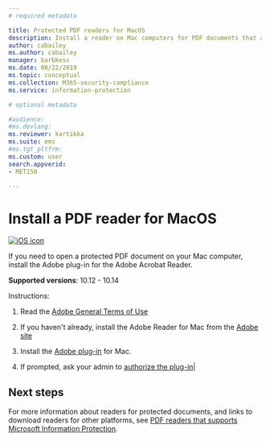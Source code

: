 ```yaml
---
# required metadata

title: Protected PDF readers for MacOS
description: Install a reader on Mac computers for PDF documents that are labeled for classification and protection
author: cabailey
ms.author: cabailey
manager: barbkess
ms.date: 08/22/2019
ms.topic: conceptual
ms.collection: M365-security-compliance
ms.service: information-protection

# optional metadata

#audience:
#ms.devlang:
ms.reviewer: kartikka
ms.suite: ems
#ms.tgt_pltfrm:
ms.custom: user
search.appverid:
- MET150

---
```


# Install a PDF reader for MacOS

[![iOS icon](../media/develop/ios-icon.png)](https://go.microsoft.com/fwlink/?linkid=2050049)

If you need to open a protected PDF document on your Mac computer, install the Adobe plug-in for the Adobe Acrobat Reader.

**Supported versions**: 10.12 - 10.14

Instructions:

1. Read the [Adobe General Terms of Use](https://www.adobe.com/legal/terms.html)

2. If you haven't already, install the Adobe Reader for Mac from the [Adobe site](https://www.adobe.com/)

3. Install the [Adobe plug-in](https://go.microsoft.com/fwlink/?linkid=2050049) for Mac.

4. If prompted, ask your admin to [authorize the plug-in](https://techcommunity.microsoft.com/t5/Azure-Information-Protection/General-Availability-of-Adobe-Acrobat-Reader-integration-with/ba-p/298396)|

## Next steps

For more information about readers for protected documents, and links to download readers for other platforms, see [PDF readers that supports Microsoft Information Protection](protected-pdf-readers.md).

